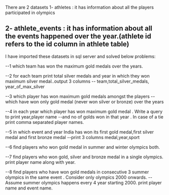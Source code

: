 There are 2 datasets 
1- athletes : it has information about all the players participated in olympics

2- athlete_events : it has information about all the events happened over the year.(athlete id refers to the id column in athlete table)
----------------------------------------------------------------------------------------------------------------------------------------------------------

  I have imported these datasets in sql server and solved below problems:

--1 which team has won the maximum gold medals over the years.

--2 for each team print total silver medals and year in which they won maximum silver medal..output 3 columns -- team,total_silver_medals, year_of_max_silver

--3 which player has won maximum gold medals amongst the players --which have won only gold medal (never won silver or bronze) over the years

--4 in each year which player has won maximum gold medal . Write a query to print year,player name --and no of golds won in that year . In case of a tie print comma separated player names.

--5 in which event and year India has won its first gold medal,first silver medal and first bronze medal --print 3 columns medal,year,sport

--6 find players who won gold medal in summer and winter olympics both.

--7 find players who won gold, silver and bronze medal in a single olympics. print player name along with year.

--8 find players who have won gold medals in consecutive 3 summer olympics in the same event . Consider only olympics 2000 onwards. --Assume summer olympics happens every 4 year starting 2000. print player name and event name.

